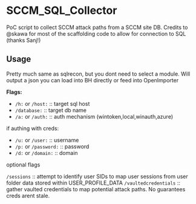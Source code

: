 # SCCM_SQL_Collector

PoC script to collect SCCM attack paths from a SCCM site DB. Credits to @skawa for most of the scaffolding code to allow for connection to SQL (thanks Sanj!)

## Usage

Pretty much same as sqlrecon, but you dont need to select a module. Will output a json you can load into BH directly or feed into OpenImporter

**Flags:**

- `/h:` or `/host:` :: target sql host
- `/database:` :: target db name
- `/a:` or `/auth:` :: auth mechanism (wintoken,local,winauth,azure)

if authing with creds:

- `/u:` or `/user:` :: username
- `/p:` or `/password:` :: password
- `/d:` or `/domain:` :: domain

optional flags

`/sessions` :: attempt to identify user SIDs to map user sessions from user folder data stored within USER_PROFILE_DATA
`/vaultedcredentials` :: gather vaulted credentials to map potential attack paths. No guarantees creds arent stale.


